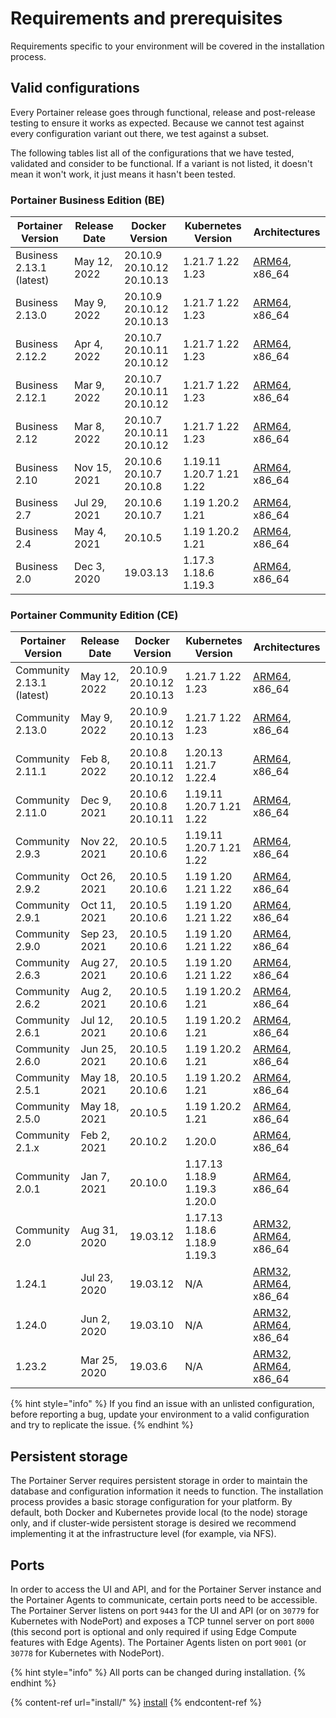 # Requirements and prerequisites

Requirements specific to your environment will be covered in the installation process.

## Valid configurations

Every Portainer release goes through functional, release and post-release testing to ensure it works as expected. Because we cannot test against every configuration variant out there, we test against a subset.

The following tables list all of the configurations that we have tested, validated and consider to be functional. If a variant is not listed, it doesn't mean it won't work, it just means it hasn't been tested.

### Portainer Business Edition (BE)

| Portainer Version        | Release Date | Docker Version            | Kubernetes Version       | Architectures                                                                         |
| ------------------------ | ------------ | ------------------------- | ------------------------ | ------------------------------------------------------------------------------------- |
| Business 2.13.1 (latest) | May 12, 2022 | 20.10.9 20.10.12 20.10.13 | 1.21.7 1.22 1.23         | [ARM64](../faq/installing.md#which-arm-architectures-does-portainer-support), x86\_64 |
| Business 2.13.0          | May 9, 2022  | 20.10.9 20.10.12 20.10.13 | 1.21.7 1.22 1.23         | [ARM64](../faq/installing.md#which-arm-architectures-does-portainer-support), x86\_64 |
| Business 2.12.2          | Apr 4, 2022  | 20.10.7 20.10.11 20.10.12 | 1.21.7 1.22 1.23         | [ARM64](../faq/installing.md#which-arm-architectures-does-portainer-support), x86\_64 |
| Business 2.12.1          | Mar 9, 2022  | 20.10.7 20.10.11 20.10.12 | 1.21.7 1.22 1.23         | [ARM64](../faq/installing.md#which-arm-architectures-does-portainer-support), x86\_64 |
| Business 2.12            | Mar 8, 2022  | 20.10.7 20.10.11 20.10.12 | 1.21.7 1.22 1.23         | [ARM64](../faq/installing.md#which-arm-architectures-does-portainer-support), x86\_64 |
| Business 2.10            | Nov 15, 2021 | 20.10.6 20.10.7 20.10.8   | 1.19.11 1.20.7 1.21 1.22 | [ARM64](../faq/installing.md#which-arm-architectures-does-portainer-support), x86\_64 |
| Business 2.7             | Jul 29, 2021 | 20.10.6 20.10.7           | 1.19 1.20.2 1.21         | [ARM64](../faq/installing.md#which-arm-architectures-does-portainer-support), x86\_64 |
| Business 2.4             | May 4, 2021  | 20.10.5                   | 1.19 1.20.2 1.21         | [ARM64](../faq/installing.md#which-arm-architectures-does-portainer-support), x86\_64 |
| Business 2.0             | Dec 3, 2020  | 19.03.13                  | 1.17.3 1.18.6 1.19.3     | [ARM64](../faq/installing.md#which-arm-architectures-does-portainer-support), x86\_64 |

### Portainer Community Edition (CE)

| Portainer Version         | Release Date | Docker Version            | Kubernetes Version           | Architectures                                                                                                                                                       |
| ------------------------- | ------------ | ------------------------- | ---------------------------- | ------------------------------------------------------------------------------------------------------------------------------------------------------------------- |
| Community 2.13.1 (latest) | May 12, 2022 | 20.10.9 20.10.12 20.10.13 | 1.21.7 1.22 1.23             | [ARM64](../faq/installing.md#which-arm-architectures-does-portainer-support), x86\_64                                                                               |
| Community 2.13.0          | May 9, 2022  | 20.10.9 20.10.12 20.10.13 | 1.21.7 1.22 1.23             | [ARM64](../faq/installing.md#which-arm-architectures-does-portainer-support), x86\_64                                                                               |
| Community 2.11.1          | Feb 8, 2022  | 20.10.8 20.10.11 20.10.12 | 1.20.13 1.21.7 1.22.4        | [ARM64](../faq/installing.md#which-arm-architectures-does-portainer-support), x86\_64                                                                               |
| Community 2.11.0          | Dec 9, 2021  | 20.10.6 20.10.8 20.10.11  | 1.19.11 1.20.7 1.21 1.22     | [ARM64](../faq/installing.md#which-arm-architectures-does-portainer-support), x86\_64                                                                               |
| Community 2.9.3           | Nov 22, 2021 | 20.10.5 20.10.6           | 1.19.11 1.20.7 1.21 1.22     | [ARM64](../faq/installing.md#which-arm-architectures-does-portainer-support), x86\_64                                                                               |
| Community 2.9.2           | Oct 26, 2021 | 20.10.5 20.10.6           | 1.19 1.20 1.21 1.22          | [ARM64](../faq/installing.md#which-arm-architectures-does-portainer-support), x86\_64                                                                               |
| Community 2.9.1           | Oct 11, 2021 | 20.10.5 20.10.6           | 1.19 1.20 1.21 1.22          | [ARM64](../faq/installing.md#which-arm-architectures-does-portainer-support), x86\_64                                                                               |
| Community 2.9.0           | Sep 23, 2021 | 20.10.5 20.10.6           | 1.19 1.20 1.21 1.22          | [ARM64](../faq/installing.md#which-arm-architectures-does-portainer-support), x86\_64                                                                               |
| Community 2.6.3           | Aug 27, 2021 | 20.10.5 20.10.6           | 1.19 1.20 1.21 1.22          | [ARM64](../faq/installing.md#which-arm-architectures-does-portainer-support), x86\_64                                                                               |
| Community 2.6.2           | Aug 2, 2021  | 20.10.5 20.10.6           | 1.19 1.20.2 1.21             | [ARM64](../faq/installing.md#which-arm-architectures-does-portainer-support), x86\_64                                                                               |
| Community 2.6.1           | Jul 12, 2021 | 20.10.5 20.10.6           | 1.19 1.20.2 1.21             | [ARM64](../faq/installing.md#which-arm-architectures-does-portainer-support), x86\_64                                                                               |
| Community 2.6.0           | Jun 25, 2021 | 20.10.5 20.10.6           | 1.19 1.20.2 1.21             | [ARM64](../faq/installing.md#which-arm-architectures-does-portainer-support), x86\_64                                                                               |
| Community 2.5.1           | May 18, 2021 | 20.10.5 20.10.6           | 1.19 1.20.2 1.21             | [ARM64](../faq/installing.md#which-arm-architectures-does-portainer-support), x86\_64                                                                               |
| Community 2.5.0           | May 18, 2021 | 20.10.5                   | 1.19 1.20.2 1.21             | [ARM64](../faq/installing.md#which-arm-architectures-does-portainer-support), x86\_64                                                                               |
| Community 2.1.x           | Feb 2, 2021  | 20.10.2                   | 1.20.0                       | [ARM64](../faq/installing.md#which-arm-architectures-does-portainer-support), x86\_64                                                                               |
| Community 2.0.1           | Jan 7, 2021  | 20.10.0                   | 1.17.13 1.18.9 1.19.3 1.20.0 | [ARM64](../faq/installing.md#which-arm-architectures-does-portainer-support), x86\_64                                                                               |
| Community 2.0             | Aug 31, 2020 | 19.03.12                  | 1.17.13 1.18.6 1.18.9 1.19.3 | [ARM32](../faq/installing.md#which-arm-architectures-does-portainer-support), [ARM64](../faq/installing.md#which-arm-architectures-does-portainer-support), x86\_64 |
| 1.24.1                    | Jul 23, 2020 | 19.03.12                  | N/A                          | [ARM32](../faq/installing.md#which-arm-architectures-does-portainer-support), [ARM64](../faq/installing.md#which-arm-architectures-does-portainer-support), x86\_64 |
| 1.24.0                    | Jun 2, 2020  | 19.03.10                  | N/A                          | [ARM32](../faq/installing.md#which-arm-architectures-does-portainer-support), [ARM64](../faq/installing.md#which-arm-architectures-does-portainer-support), x86\_64 |
| 1.23.2                    | Mar 25, 2020 | 19.03.6                   | N/A                          | [ARM32](../faq/installing.md#which-arm-architectures-does-portainer-support), [ARM64](../faq/installing.md#which-arm-architectures-does-portainer-support), x86\_64 |

{% hint style="info" %}
If you find an issue with an unlisted configuration, before reporting a bug, update your environment to a valid configuration and try to replicate the issue.
{% endhint %}

## Persistent storage

The Portainer Server requires persistent storage in order to maintain the database and configuration information it needs to function. The installation process provides a basic storage configuration for your platform. By default, both Docker and Kubernetes provide local (to the node) storage only, and if cluster-wide persistent storage is desired we recommend implementing it at the infrastructure level (for example, via NFS).

## Ports

In order to access the UI and API, and for the Portainer Server instance and the Portainer Agents to communicate, certain ports need to be accessible. The Portainer Server listens on port `9443` for the UI and API (or on `30779` for Kubernetes with NodePort) and exposes a TCP tunnel server on port `8000` (this second port is optional and only required if using Edge Compute features with Edge Agents). The Portainer Agents listen on port `9001` (or `30778` for Kubernetes with NodePort).

{% hint style="info" %}
All ports can be changed during installation.
{% endhint %}

{% content-ref url="install/" %}
[install](install/)
{% endcontent-ref %}
